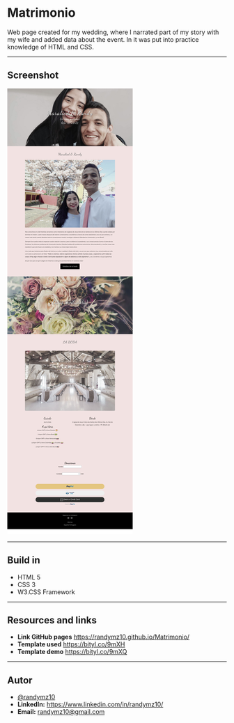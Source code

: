 # Matrimonio

Web page created for my wedding, where I narrated part of my story with my wife and added data about the event. In it was put into practice knowledge of HTML and CSS.

---
## Screenshot
![](/img/matrimonio.jpg)

---
## Build in
- HTML 5
- CSS 3
- W3.CSS Framework
---
## Resources and links
- **Link GitHub pages** https://randymz10.github.io/Matrimonio/
- **Template used** https://bityl.co/9mXH
- **Template demo** https://bityl.co/9mXQ
---
## Autor

- [@randymz10](https://github.com/randymz10)
- **LinkedIn:** https://www.linkedin.com/in/randymz10/
- **Email:** randymz10@gmail.com

